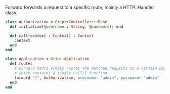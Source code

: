 Forward forwards a request to a specific route, mainly a HTTP::Handler class.

```ruby
class Authorization < Grip::Controllers::Base
  def initialize(@username : String, @password); end

  def call(context : Context) : Context
    context
  end
end

class Application < Grip::Application
  def routes
    # Forward macro simply routes the matched requests to a certain Base controller
    # which contains a single call/1 function.
    forward "/", Authorization, username: "admin", password: "admin"
  end
end
```



